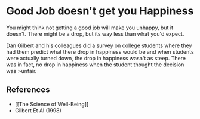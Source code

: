 # Good Job doesn't get you Happiness

You might think not getting a good job will make you unhappy, but it doesn't. There might be a drop, but its way less than what you'd expect.

Dan Gilbert and his colleagues did a survey on college students where they had them predict what there drop in happiness would be and when students were actually turned down, the drop in happiness wasn't as steep. There was in fact, no drop in happiness when the student thought the decision was >unfair.

## References

- [[The Science of Well-Being]]
- Gilbert Et Al (1998)

